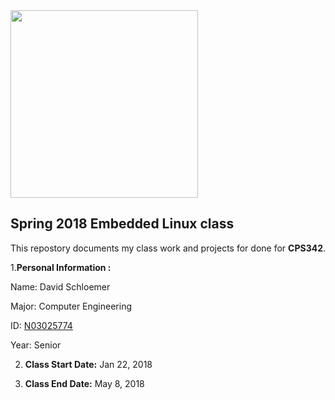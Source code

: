 <img src="https://www.newpaltz.edu/media/identity/logos/newpaltzlogo.jpg" width="300"/>

## Spring 2018 Embedded Linux class

This repostory documents my class work and projects for done for **CPS342**.

1.**Personal Information :**

  Name: David Schloemer

  Major: Computer Engineering

  ID: [N03025774](https://github.com/N03025774)

  Year: Senior
  
2. **Class Start Date:** Jan 22, 2018

3. **Class End Date:**  May 8, 2018
